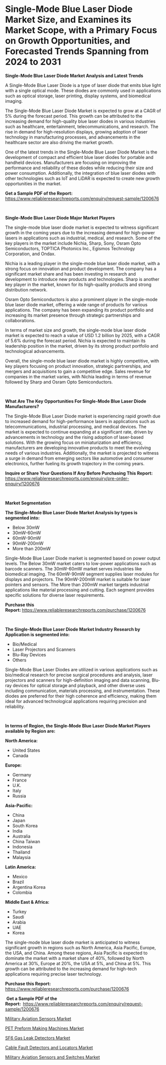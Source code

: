 <p><h1>Single-Mode Blue Laser Diode Market Size, and Examines its Market Scope, with a Primary Focus on Growth Opportunities, and Forecasted Trends Spanning from 2024 to 2031</h1></p><p><strong>Single-Mode Blue Laser Diode Market Analysis and Latest Trends</strong></p>
<p><p>A Single-Mode Blue Laser Diode is a type of laser diode that emits blue light with a single optical mode. These diodes are commonly used in applications such as optical storage, laser printing, display systems, and biomedical imaging.</p><p>The Single-Mode Blue Laser Diode Market is expected to grow at a CAGR of 5% during the forecast period. This growth can be attributed to the increasing demand for high-quality blue laser diodes in various industries such as healthcare, entertainment, telecommunications, and research. The rise in demand for high-resolution displays, growing adoption of laser technology in manufacturing processes, and advancements in the healthcare sector are also driving the market growth.</p><p>One of the latest trends in the Single-Mode Blue Laser Diode Market is the development of compact and efficient blue laser diodes for portable and handheld devices. Manufacturers are focusing on improving the performance and reliability of these diodes while reducing their size and power consumption. Additionally, the integration of blue laser diodes with other technologies such as IoT and LiDAR is expected to create new growth opportunities in the market.</p></p>
<p><strong>Get a Sample PDF of the Report:&nbsp;</strong> <a href="https://www.reliableresearchreports.com/enquiry/request-sample/1200676">https://www.reliableresearchreports.com/enquiry/request-sample/1200676</a></p>
<p>&nbsp;</p>
<p><strong>Single-Mode Blue Laser Diode Major Market Players</strong></p>
<p><p>The single-mode blue laser diode market is expected to witness significant growth in the coming years due to the increasing demand for high-power lasers in applications such as industrial, medical, and research. Some of the key players in the market include Nichia, Sharp, Sony, Osram Opto Semiconductors, TOPTICA Photonics Inc., Egismos Technology Corporation, and Ondax.</p><p>Nichia is a leading player in the single-mode blue laser diode market, with a strong focus on innovation and product development. The company has a significant market share and has been investing in research and development to introduce new products and technologies. Sharp is another key player in the market, known for its high-quality products and strong distribution network.</p><p>Osram Opto Semiconductors is also a prominent player in the single-mode blue laser diode market, offering a wide range of products for various applications. The company has been expanding its product portfolio and increasing its market presence through strategic partnerships and collaborations.</p><p>In terms of market size and growth, the single-mode blue laser diode market is expected to reach a value of USD 1.2 billion by 2025, with a CAGR of 5.6% during the forecast period. Nichia is expected to maintain its leadership position in the market, driven by its strong product portfolio and technological advancements.</p><p>Overall, the single-mode blue laser diode market is highly competitive, with key players focusing on product innovation, strategic partnerships, and mergers and acquisitions to gain a competitive edge. Sales revenue for companies in the market varies, with Nichia leading in terms of revenue followed by Sharp and Osram Opto Semiconductors.</p></p>
<p>&nbsp;</p>
<p><strong>What Are The Key Opportunities For Single-Mode Blue Laser Diode Manufacturers?</strong></p>
<p><p>The Single-Mode Blue Laser Diode market is experiencing rapid growth due to increased demand for high-performance lasers in applications such as telecommunications, industrial processing, and medical devices. The market is expected to continue expanding at a significant rate, driven by advancements in technology and the rising adoption of laser-based solutions. With the growing focus on miniaturization and efficiency, manufacturers are developing innovative products to meet the evolving needs of various industries. Additionally, the market is projected to witness a surge in demand from emerging sectors like automotive and consumer electronics, further fueling its growth trajectory in the coming years.</p></p>
<p><strong>Inquire or Share Your Questions If Any Before Purchasing This Report:</strong> <a href="https://www.reliableresearchreports.com/enquiry/pre-order-enquiry/1200676">https://www.reliableresearchreports.com/enquiry/pre-order-enquiry/1200676</a></p>
<p>&nbsp;</p>
<p><strong>Market Segmentation</strong></p>
<p><strong>The Single-Mode Blue Laser Diode Market Analysis by types is segmented into:</strong></p>
<p><ul><li>Below 30mW</li><li>30mW-60mW</li><li>60mW-90mW</li><li>90mW-200mW</li><li>More than 200mW</li></ul></p>
<p><p>Single-Mode Blue Laser Diode market is segmented based on power output levels. The Below 30mW market caters to low-power applications such as barcode scanners. The 30mW-60mW market serves industries like biomedical imaging. The 60mW-90mW segment supplies laser modules for displays and projectors. The 90mW-200mW market is suitable for laser pointers and sensors. The More than 200mW market targets industrial applications like material processing and cutting. Each segment provides specific solutions for diverse laser requirements.</p></p>
<p><strong>Purchase this Report:&nbsp;</strong><a href="https://www.reliableresearchreports.com/purchase/1200676">https://www.reliableresearchreports.com/purchase/1200676</a></p>
<p>&nbsp;</p>
<p><strong>The Single-Mode Blue Laser Diode Market Industry Research by Application is segmented into:</strong></p>
<p><ul><li>Bio/Medical</li><li>Laser Projectors and Scanners</li><li>Blu-Ray Devices</li><li>Others</li></ul></p>
<p><p>Single-Mode Blue Laser Diodes are utilized in various applications such as bio/medical research for precise surgical procedures and analysis, laser projectors and scanners for high-definition imaging and data scanning, Blu-ray devices for optical storage and playback, and other diverse uses including communication, materials processing, and instrumentation. These diodes are preferred for their high coherence and efficiency, making them ideal for advanced technological applications requiring precision and reliability.</p></p>
<p>&nbsp;</p>
<p><strong>In terms of Region, the Single-Mode Blue Laser Diode Market Players available by Region are:</strong></p>
<p>
    <p> <strong> North America: </strong>
        <ul>
            <li>United States</li>
            <li>Canada</li>
        </ul>
        </p> 
    <p> <strong> Europe: </strong>
        <ul>
            <li>Germany</li>
            <li>France</li>
            <li>U.K.</li>
            <li>Italy</li>
            <li>Russia</li>
        </ul>
        </p> 
    <p> <strong> Asia-Pacific: </strong>
        <ul>
            <li>China</li>
            <li>Japan</li>
            <li>South Korea</li>
            <li>India</li>
            <li>Australia</li>
            <li>China Taiwan</li>
            <li>Indonesia</li>
            <li>Thailand</li>
            <li>Malaysia</li>
        </ul>
        </p> 
    <p> <strong> Latin America: </strong>
        <ul>
            <li>Mexico</li>
            <li>Brazil</li>
            <li>Argentina Korea</li>
            <li>Colombia</li>
        </ul>
        </p> 
    <p> <strong> Middle East & Africa: </strong>
        <ul>
            <li>Turkey</li>
            <li>Saudi</li>
            <li>Arabia</li>
            <li>UAE</li>
            <li>Korea</li>
        </ul>
    </p>
    </p>
<p><p>The single-mode blue laser diode market is anticipated to witness significant growth in regions such as North America, Asia Pacific, Europe, the USA, and China. Among these regions, Asia Pacific is expected to dominate the market with a market share of 40%, followed by North America at 30%, Europe at 20%, the USA at 5%, and China at 5%. This growth can be attributed to the increasing demand for high-tech applications requiring precise laser technology.</p></p>
<p><strong>Purchase this Report: </strong><a href="https://www.reliableresearchreports.com/purchase/1200676">https://www.reliableresearchreports.com/purchase/1200676</a></p>
<p>&nbsp;<strong>Get a Sample PDF of the Report:&nbsp;&nbsp;</strong><a href="https://www.reliableresearchreports.com/enquiry/request-sample/1200676">https://www.reliableresearchreports.com/enquiry/request-sample/1200676</a></p>
<p><strong></strong></p>
<p><p><a href="https://medium.com/p/9156fa6147f7/edit">Military Aviation Sensors Market</a></p><p><a href="https://medium.com/p/a739d9860909/edit">PET Preform Making Machines Market</a></p><p><a href="https://medium.com/p/f1dcbe7d7cf4/edit">SF6 Gas Leak Detectors Market</a></p><p><a href="https://medium.com/p/bb645c04c51b/edit">Cable Fault Detectors and Locators Market</a></p><p><a href="https://medium.com/p/142282bff41f/edit">Military Aviation Sensors and Switches Market</a></p></p>